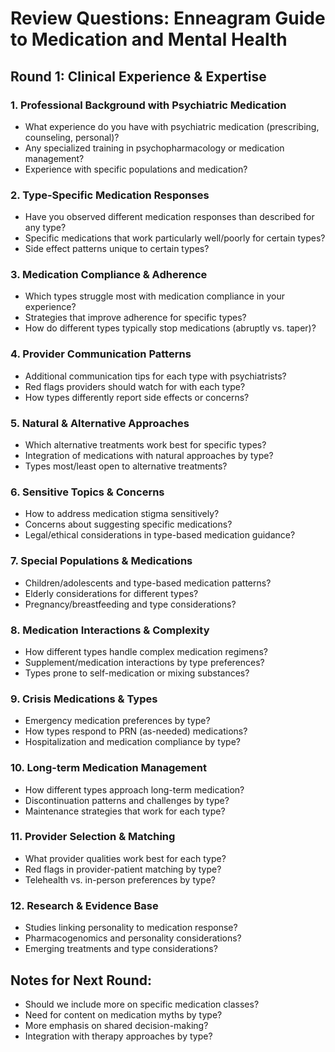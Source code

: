 # Review Questions: Enneagram Guide to Medication and Mental Health

## Round 1: Clinical Experience & Expertise

### 1. Professional Background with Psychiatric Medication
- What experience do you have with psychiatric medication (prescribing, counseling, personal)?
- Any specialized training in psychopharmacology or medication management?
- Experience with specific populations and medication?

### 2. Type-Specific Medication Responses
- Have you observed different medication responses than described for any type?
- Specific medications that work particularly well/poorly for certain types?
- Side effect patterns unique to certain types?

### 3. Medication Compliance & Adherence
- Which types struggle most with medication compliance in your experience?
- Strategies that improve adherence for specific types?
- How do different types typically stop medications (abruptly vs. taper)?

### 4. Provider Communication Patterns
- Additional communication tips for each type with psychiatrists?
- Red flags providers should watch for with each type?
- How types differently report side effects or concerns?

### 5. Natural & Alternative Approaches
- Which alternative treatments work best for specific types?
- Integration of medications with natural approaches by type?
- Types most/least open to alternative treatments?

### 6. Sensitive Topics & Concerns
- How to address medication stigma sensitively?
- Concerns about suggesting specific medications?
- Legal/ethical considerations in type-based medication guidance?

### 7. Special Populations & Medications
- Children/adolescents and type-based medication patterns?
- Elderly considerations for different types?
- Pregnancy/breastfeeding and type considerations?

### 8. Medication Interactions & Complexity
- How different types handle complex medication regimens?
- Supplement/medication interactions by type preferences?
- Types prone to self-medication or mixing substances?

### 9. Crisis Medications & Types
- Emergency medication preferences by type?
- How types respond to PRN (as-needed) medications?
- Hospitalization and medication compliance by type?

### 10. Long-term Medication Management
- How different types approach long-term medication?
- Discontinuation patterns and challenges by type?
- Maintenance strategies that work for each type?

### 11. Provider Selection & Matching
- What provider qualities work best for each type?
- Red flags in provider-patient matching by type?
- Telehealth vs. in-person preferences by type?

### 12. Research & Evidence Base
- Studies linking personality to medication response?
- Pharmacogenomics and personality considerations?
- Emerging treatments and type considerations?

## Notes for Next Round:
- Should we include more on specific medication classes?
- Need for content on medication myths by type?
- More emphasis on shared decision-making?
- Integration with therapy approaches by type?